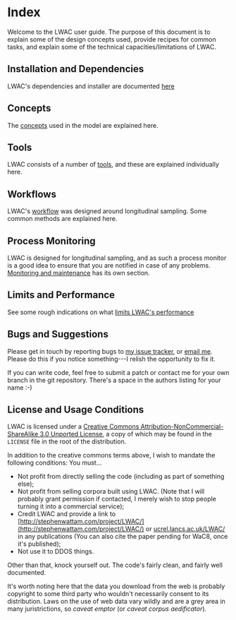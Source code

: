 Index
=====
Welcome to the LWAC user guide.  The purpose of this document is to explain some of the design concepts used, provide recipes for common tasks, and explain some of the technical capacities/limitations of LWAC.

Installation and Dependencies
-----------------------------
LWAC's dependencies and installer are documented [here](install.html)

Concepts
--------
The [concepts](concepts.html) used in the model are explained here.

Tools
-----
LWAC consists of a number of [tools](tools.html), and these are explained individually here.

Workflows
---------
LWAC's [workflow](workflows.html) was designed around longitudinal sampling.  Some common methods are explained here.

Process Monitoring
------------------
LWAC is designed for longitudinal sampling, and as such a process monitor is a good idea to ensure that you are notified in case of any problems. [Monitoring and maintenance](monitoring.html) has its own section.

Limits and Performance
----------------------
See some rough indications on what [limits LWAC's performance](limits.html)

Bugs and Suggestions
--------------------
Please get in touch by reporting bugs to [my issue tracker](http://stephenwattam.com/issues/), or [email me](http://stephenwattam.com/contact/).  Please do this if you notice something---I relish the opportunity to fix it.

If you can write code, feel free to submit a patch or contact me for your own branch in the git repository.  There's a space in the authors listing for your name :-)

License and Usage Conditions
----------------------------
LWAC is licensed under a [Creative Commons Attribution-NonCommercial-ShareAlike 3.0 Unported License](http://creativecommons.org/licenses/by-nc-sa/3.0/), a copy of which may be found in the `LICENSE` file in the root of the distribution.

In addition to the creative commons terms above, I wish to mandate the following conditions: You must...

 * Not profit from directly selling the code (including as part of something else);
 * Not profit from selling corpora built using LWAC.  (Note that I will probably grant permission if contacted, I merely wish to stop people turning it into a commercial service);
 * Credit LWAC and provide a link to [http://stephenwattam.com/project/LWAC/](http://stephenwattam.com/project/LWAC/) or [ucrel.lancs.ac.uk/LWAC/](http://ucrel.lancs.ac.uk/LWAC/) in any publications (You can also cite the paper pending for WaC8, once it's published);
 * Not use it to DDOS things.

Other than that, knock yourself out.  The code's fairly clean, and fairly well documented.

It's worth noting here that the data you download from the web is probably copyright to some third party who wouldn't necessarily consent to its distribution.  Laws on the use of web data vary wildly and are a grey area in many juristrictions, so _caveat emptor_ (or _caveat corpus aedificator_).

